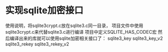 
# 实现sqlite加密接口

使用说明，将sqlite3crypt.c放在sqlite3.c同一目录，
项目文件中使用sqlite3crypt.c来代替sqlite3.c进行编译
项目中定义SQLITE_HAS_CODEC宏
然后编译出来的库就可以使用sqlite加密相关接口了：
sqlite3_key sqlite3_key_v2 sqlite3_rekey sqlite3_rekey_v2

